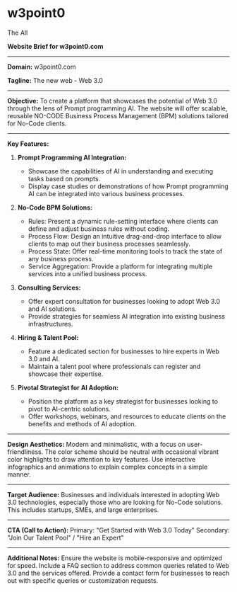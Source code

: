 # w3point0
The All

**Website Brief for w3point0.com**

---

**Domain:** w3point0.com

**Tagline:** The new web - Web 3.0

---

**Objective:** 
To create a platform that showcases the potential of Web 3.0 through the lens of Prompt programming AI. The website will offer scalable, reusable NO-CODE Business Process Management (BPM) solutions tailored for No-Code clients. 

---

**Key Features:**

1. **Prompt Programming AI Integration:** 
   - Showcase the capabilities of AI in understanding and executing tasks based on prompts.
   - Display case studies or demonstrations of how Prompt programming AI can be integrated into various business processes.

2. **No-Code BPM Solutions:**
   - Rules: Present a dynamic rule-setting interface where clients can define and adjust business rules without coding.
   - Process Flow: Design an intuitive drag-and-drop interface to allow clients to map out their business processes seamlessly.
   - Process State: Offer real-time monitoring tools to track the state of any business process.
   - Service Aggregation: Provide a platform for integrating multiple services into a unified business process.

3. **Consulting Services:** 
   - Offer expert consultation for businesses looking to adopt Web 3.0 and AI solutions.
   - Provide strategies for seamless AI integration into existing business infrastructures.

4. **Hiring & Talent Pool:**
   - Feature a dedicated section for businesses to hire experts in Web 3.0 and AI.
   - Maintain a talent pool where professionals can register and showcase their expertise.

5. **Pivotal Strategist for AI Adoption:**
   - Position the platform as a key strategist for businesses looking to pivot to AI-centric solutions.
   - Offer workshops, webinars, and resources to educate clients on the benefits and methods of AI adoption.

---

**Design Aesthetics:** 
Modern and minimalistic, with a focus on user-friendliness. The color scheme should be neutral with occasional vibrant color highlights to draw attention to key features. Use interactive infographics and animations to explain complex concepts in a simple manner.

---

**Target Audience:** 
Businesses and individuals interested in adopting Web 3.0 technologies, especially those who are looking for No-Code solutions. This includes startups, SMEs, and large enterprises.

---

**CTA (Call to Action):**
Primary: "Get Started with Web 3.0 Today"
Secondary: "Join Our Talent Pool" / "Hire an Expert"

---

**Additional Notes:**
Ensure the website is mobile-responsive and optimized for speed. Include a FAQ section to address common queries related to Web 3.0 and the services offered. Provide a contact form for businesses to reach out with specific queries or customization requests.

